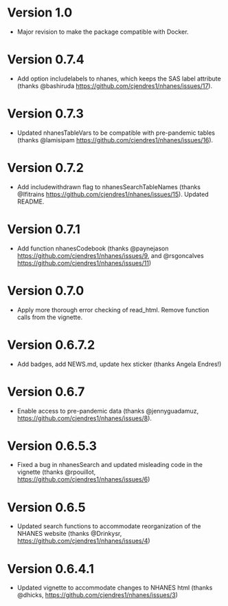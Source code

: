 Version 1.0
================================================================================

- Major revision to make the package compatible with Docker.

Version 0.7.4
================================================================================

- Add option includelabels to nhanes, which keeps the SAS label attribute (thanks @bashiruda https://github.com/cjendres1/nhanes/issues/17).

Version 0.7.3
================================================================================

- Updated nhanesTableVars to be compatible with pre-pandemic tables (thanks @lamisipam https://github.com/cjendres1/nhanes/issues/16).

Version 0.7.2 
================================================================================

- Add includewithdrawn flag to nhanesSearchTableNames (thanks @Ifitrains https://github.com/cjendres1/nhanes/issues/15). Updated README. 

Version 0.7.1
================================================================================

- Add function nhanesCodebook (thanks @paynejason https://github.com/cjendres1/nhanes/issues/9, 
and @rsgoncalves  https://github.com/cjendres1/nhanes/issues/11)

Version 0.7.0
================================================================================

- Apply more thorough error checking of read_html. Remove function calls from the vignette.

Version 0.6.7.2
================================================================================

- Add badges, add NEWS.md, update hex sticker (thanks Angela Endres!)

Version 0.6.7
================================================================================

- Enable access to pre-pandemic data (thanks @jennyguadamuz, https://github.com/cjendres1/nhanes/issues/8).

Version 0.6.5.3
================================================================================

- Fixed a bug in nhanesSearch and updated misleading code in the vignette (thanks @rpouillot,
https://github.com/cjendres1/nhanes/issues/6)

Version 0.6.5
================================================================================

- Updated search functions to accommodate reorganization of the NHANES website (thanks @Drinkysr, https://github.com/cjendres1/nhanes/issues/4)

Version 0.6.4.1
================================================================================

- Updated vignette to accommodate changes to NHANES html (thanks @dhicks, https://github.com/cjendres1/nhanes/issues/3)
